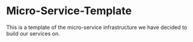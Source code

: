 # Micro-Service-Template
This is a template of the micro-service infrastructure we have decided to build our services on.
